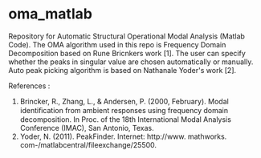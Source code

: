 # oma_matlab
Repository for Automatic Structural Operational Modal Analysis (Matlab Code).
The OMA algorithm used in this repo is Frequency Domain Decomposition based on Rune Bricnkers work [1]. The user can specify whether the peaks in singular value are chosen automatically or manually. Auto peak picking algorithm is based on Nathanale Yoder's work [2].

References :
1. Brincker, R., Zhang, L., & Andersen, P. (2000, February). Modal identiﬁcation from ambient responses using frequency domain decomposition. In Proc. of the 18th International Modal Analysis Conference (IMAC), San Antonio, Texas.
2. Yoder, N. (2011). PeakFinder. Internet: http://www. mathworks. com-/matlabcentral/fileexchange/25500.
